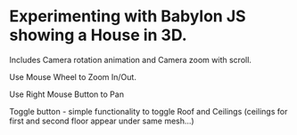 # Experimenting with Babylon JS showing a House in 3D.

Includes Camera rotation animation and Camera zoom with scroll.

Use Mouse Wheel to Zoom In/Out.

Use Right Mouse Button to Pan

Toggle button - simple functionality to toggle Roof and Ceilings (ceilings for first and second floor appear under same mesh...)


